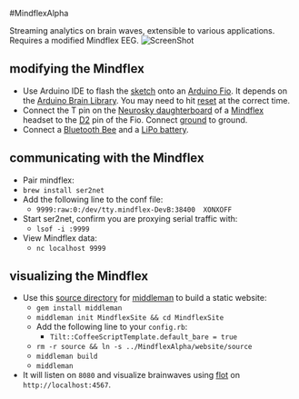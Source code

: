 #MindflexAlpha

Streaming analytics on brain waves, extensible to various applications.  Requires a modified Mindflex EEG.
![ScreenShot](http://xbarr.me/mindflex.png)
## modifying the Mindflex

* Use Arduino IDE to flash the [sketch](https://github.com/calebbarr/MindflexAlpha/blob/master/embedded/MindflexAlphaArduinoSketch.pde) onto an [Arduino Fio](http://arduino.cc/en/Main/ArduinoBoardFio).  It depends on the [Arduino Brain Library](https://github.com/kitschpatrol/Brain).  You may need to hit [reset](http://stackoverflow.com/a/20735393/1215687) at the correct time.
* Connect the T pin on the [Neurosky daughterboard](http://frontiernerds.com/files/imagecache/full-screen/t-pin-soldered.jpg) of a [Mindflex](http://www.ebay.com/sch/i.html?_from=R40&_trksid=p2050601.m570.l1313.TR0.TRC0.H0.Xmindflex+duel+replacement+headset&_nkw=mindflex+duel+replacement+headset&_sacat=0) headset to the [D2](http://www.instructables.com/file/F49LH28GZLW9939) pin of the Fio.  Connect [ground](http://frontiernerds.com/files/imagecache/full-column/4492255397_b86e4a8b56_o.jpg) to ground.
* Connect a [Bluetooth Bee](http://www.seeedstudio.com/depot/Bluetooth-Bee-p-598.html) and a [LiPo battery](https://www.sparkfun.com/products/731).

## communicating with the Mindflex
* 	Pair mindflex:
* 	`brew install ser2net`
* 	Add the following line to the conf file: 
	* 	`9999:raw:0:/dev/tty.mindflex-DevB:38400  XONXOFF`
* 	Start ser2net, confirm you are proxying serial traffic with: 
	* 	`lsof -i :9999`
* 	View Mindflex data:
	* 	`nc localhost 9999`

## visualizing the Mindflex
* 	Use this [source directory](https://github.com/calebbarr/MindflexAlpha/tree/master/website/source) for [middleman](https://middlemanapp.com/) to build a static website:
	* 	`gem install middleman`
	* 	`middleman init MindflexSite && cd MindflexSite`
	* 	Add the following line to your `config.rb`:
		* 	`Tilt::CoffeeScriptTemplate.default_bare = true`
	* 	`rm -r source && ln -s ../MindflexAlpha/website/source`
	* 	`middleman build`
	* 	`middleman`
* 	It will listen on `8080` and visualize brainwaves using [flot](http://www.flotcharts.org/) on `http://localhost:4567`.
